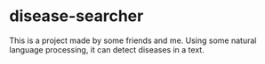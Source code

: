 # disease-searcher
This is a project made by some friends and me. Using some natural language processing, it can detect diseases in a text.

